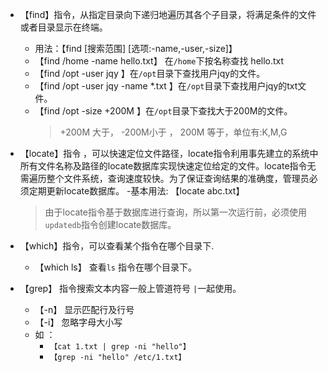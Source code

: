 - 【find】指令，从指定目录向下递归地遍历其各个子目录，将满足条件的文件或者目录显示在终端。
  - 用法：【find [搜索范围] [选项:-name,-user,-size]】
  - 【find /home -name hello.txt】 在`/home`下按名称查找 hello.txt
  - 【find /opt -user jqy 】在`/opt`目录下查找用户jqy的文件。
  - 【find /opt -user jqy -name *.txt 】在`/opt`目录下查找用户jqy的txt文件。
  - 【find /opt -size +200M 】在`/opt`目录下查找大于200M的文件。
    > +200M 大于， -200M小于 ， 200M 等于，单位有:K,M,G

- 【locate】指令 ，可以快速定位文件路径，locate指令利用事先建立的系统中所有文件名称及路径的locate数据库实现快速定位给定的文件。locate指令无需遍历整个文件系统，查询速度较快。为了保证查询结果的准确度，管理员必须定期更新locate数据库。
  -基本用法: 【locate abc.txt】
   > 由于locate指令基于数据库进行查询，所以第一次运行前，必须使用`updatedb`指令创建locate数据库。

- 【which】指令，可以查看某个指令在哪个目录下.
  - 【which ls】 查看`ls` 指令在哪个目录下。


- 【grep】 指令搜索文本内容一般上管道符号 `|`一起使用。
  - 【-n】 显示匹配行及行号
  - 【-i】 忽略字母大小写
  - 如 ： 
      - `【cat 1.txt | grep -ni "hello"】`
      - `【grep -ni "hello" /etc/1.txt】`
     
  

